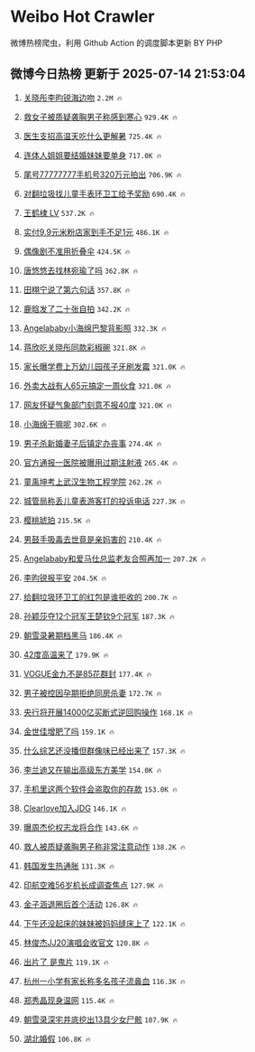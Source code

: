 # Weibo Hot Crawler 



微博热榜爬虫，利用 Github Action 的调度脚本更新 BY PHP 


## 微博今日热榜 更新于 2025-07-14 21:53:04 
1. [关晓彤李昀锐海边吻](https://s.weibo.com/weibo?q=%23%E5%85%B3%E6%99%93%E5%BD%A4%E6%9D%8E%E6%98%80%E9%94%90%E6%B5%B7%E8%BE%B9%E5%90%BB%23&t=31&band_rank=1&Refer=top) `2.2M 🔥` 

1. [救女子被质疑袭胸男子称感到寒心](https://s.weibo.com/weibo?q=%23%E6%95%91%E5%A5%B3%E5%AD%90%E8%A2%AB%E8%B4%A8%E7%96%91%E8%A2%AD%E8%83%B8%E7%94%B7%E5%AD%90%E7%A7%B0%E6%84%9F%E5%88%B0%E5%AF%92%E5%BF%83%23&t=31&band_rank=2&Refer=top) `929.4K 🔥` 

1. [医生支招高温天吃什么更解暑](https://s.weibo.com/weibo?q=%23%E5%8C%BB%E7%94%9F%E6%94%AF%E6%8B%9B%E9%AB%98%E6%B8%A9%E5%A4%A9%E5%90%83%E4%BB%80%E4%B9%88%E6%9B%B4%E8%A7%A3%E6%9A%91%23&t=31&band_rank=3&Refer=top) `725.4K 🔥` 

1. [连体人姐姐要结婚妹妹要单身](https://s.weibo.com/weibo?q=%E8%BF%9E%E4%BD%93%E4%BA%BA%E5%A7%90%E5%A7%90%E8%A6%81%E7%BB%93%E5%A9%9A%E5%A6%B9%E5%A6%B9%E8%A6%81%E5%8D%95%E8%BA%AB&t=31&band_rank=4&Refer=top) `717.0K 🔥` 

1. [尾号77777777手机号320万元拍出](https://s.weibo.com/weibo?q=%23%E5%B0%BE%E5%8F%B777777777%E6%89%8B%E6%9C%BA%E5%8F%B7320%E4%B8%87%E5%85%83%E6%8B%8D%E5%87%BA%23&t=31&band_rank=5&Refer=top) `706.9K 🔥` 

1. [对翻垃圾找儿童手表环卫工给予奖励](https://s.weibo.com/weibo?q=%23%E5%AF%B9%E7%BF%BB%E5%9E%83%E5%9C%BE%E6%89%BE%E5%84%BF%E7%AB%A5%E6%89%8B%E8%A1%A8%E7%8E%AF%E5%8D%AB%E5%B7%A5%E7%BB%99%E4%BA%88%E5%A5%96%E5%8A%B1%23&t=31&band_rank=6&Refer=top) `690.4K 🔥` 

1. [王鹤棣 LV](https://s.weibo.com/weibo?q=%E7%8E%8B%E9%B9%A4%E6%A3%A3%20LV&t=31&band_rank=7&Refer=top) `537.2K 🔥` 

1. [实付9.9元米粉店家到手不足1元](https://s.weibo.com/weibo?q=%23%E5%AE%9E%E4%BB%989.9%E5%85%83%E7%B1%B3%E7%B2%89%E5%BA%97%E5%AE%B6%E5%88%B0%E6%89%8B%E4%B8%8D%E8%B6%B31%E5%85%83%23&t=31&band_rank=8&Refer=top) `486.1K 🔥` 

1. [偶像剧不准用折叠伞](https://s.weibo.com/weibo?q=%E5%81%B6%E5%83%8F%E5%89%A7%E4%B8%8D%E5%87%86%E7%94%A8%E6%8A%98%E5%8F%A0%E4%BC%9E&t=31&band_rank=9&Refer=top) `424.5K 🔥` 

1. [唐悠悠去找林宛瑜了吗](https://s.weibo.com/weibo?q=%E5%94%90%E6%82%A0%E6%82%A0%E5%8E%BB%E6%89%BE%E6%9E%97%E5%AE%9B%E7%91%9C%E4%BA%86%E5%90%97&t=31&band_rank=10&Refer=top) `362.8K 🔥` 

1. [田栩宁说了第六句话](https://s.weibo.com/weibo?q=%23%E7%94%B0%E6%A0%A9%E5%AE%81%E8%AF%B4%E4%BA%86%E7%AC%AC%E5%85%AD%E5%8F%A5%E8%AF%9D%23&t=31&band_rank=11&Refer=top) `357.8K 🔥` 

1. [鹿晗发了二十张自拍](https://s.weibo.com/weibo?q=%23%E9%B9%BF%E6%99%97%E5%8F%91%E4%BA%86%E4%BA%8C%E5%8D%81%E5%BC%A0%E8%87%AA%E6%8B%8D%23&t=31&band_rank=12&Refer=top) `342.2K 🔥` 

1. [Angelababy小海绵巴黎背影照](https://s.weibo.com/weibo?q=%23Angelababy%E5%B0%8F%E6%B5%B7%E7%BB%B5%E5%B7%B4%E9%BB%8E%E8%83%8C%E5%BD%B1%E7%85%A7%23&t=31&band_rank=13&Refer=top) `332.3K 🔥` 

1. [蒋欣吃关晓彤同款彩椒碗](https://s.weibo.com/weibo?q=%23%E8%92%8B%E6%AC%A3%E5%90%83%E5%85%B3%E6%99%93%E5%BD%A4%E5%90%8C%E6%AC%BE%E5%BD%A9%E6%A4%92%E7%A2%97%23&t=31&band_rank=14&Refer=top) `321.8K 🔥` 

1. [家长曝学费上万幼儿园孩子牙刷发霉](https://s.weibo.com/weibo?q=%23%E5%AE%B6%E9%95%BF%E6%9B%9D%E5%AD%A6%E8%B4%B9%E4%B8%8A%E4%B8%87%E5%B9%BC%E5%84%BF%E5%9B%AD%E5%AD%A9%E5%AD%90%E7%89%99%E5%88%B7%E5%8F%91%E9%9C%89%23&t=31&band_rank=15&Refer=top) `321.0K 🔥` 

1. [外卖大战有人65元搞定一周伙食](https://s.weibo.com/weibo?q=%23%E5%A4%96%E5%8D%96%E5%A4%A7%E6%88%98%E6%9C%89%E4%BA%BA65%E5%85%83%E6%90%9E%E5%AE%9A%E4%B8%80%E5%91%A8%E4%BC%99%E9%A3%9F%23&t=31&band_rank=16&Refer=top) `321.0K 🔥` 

1. [网友怀疑气象部门刻意不报40度](https://s.weibo.com/weibo?q=%23%E7%BD%91%E5%8F%8B%E6%80%80%E7%96%91%E6%B0%94%E8%B1%A1%E9%83%A8%E9%97%A8%E5%88%BB%E6%84%8F%E4%B8%8D%E6%8A%A540%E5%BA%A6%23&t=31&band_rank=17&Refer=top) `321.0K 🔥` 

1. [小海绵干嘛呢](https://s.weibo.com/weibo?q=%E5%B0%8F%E6%B5%B7%E7%BB%B5%E5%B9%B2%E5%98%9B%E5%91%A2&t=31&band_rank=18&Refer=top) `302.6K 🔥` 

1. [男子杀新婚妻子后镇定办丧事](https://s.weibo.com/weibo?q=%23%E7%94%B7%E5%AD%90%E6%9D%80%E6%96%B0%E5%A9%9A%E5%A6%BB%E5%AD%90%E5%90%8E%E9%95%87%E5%AE%9A%E5%8A%9E%E4%B8%A7%E4%BA%8B%23&t=31&band_rank=19&Refer=top) `274.4K 🔥` 

1. [官方通报一医院被曝用过期注射液](https://s.weibo.com/weibo?q=%23%E5%AE%98%E6%96%B9%E9%80%9A%E6%8A%A5%E4%B8%80%E5%8C%BB%E9%99%A2%E8%A2%AB%E6%9B%9D%E7%94%A8%E8%BF%87%E6%9C%9F%E6%B3%A8%E5%B0%84%E6%B6%B2%23&t=31&band_rank=20&Refer=top) `265.4K 🔥` 

1. [童禹坤考上武汉生物工程学院](https://s.weibo.com/weibo?q=%23%E7%AB%A5%E7%A6%B9%E5%9D%A4%E8%80%83%E4%B8%8A%E6%AD%A6%E6%B1%89%E7%94%9F%E7%89%A9%E5%B7%A5%E7%A8%8B%E5%AD%A6%E9%99%A2%23&t=31&band_rank=21&Refer=top) `262.2K 🔥` 

1. [城管局称丢儿童表游客打的投诉电话](https://s.weibo.com/weibo?q=%23%E5%9F%8E%E7%AE%A1%E5%B1%80%E7%A7%B0%E4%B8%A2%E5%84%BF%E7%AB%A5%E8%A1%A8%E6%B8%B8%E5%AE%A2%E6%89%93%E7%9A%84%E6%8A%95%E8%AF%89%E7%94%B5%E8%AF%9D%23&t=31&band_rank=22&Refer=top) `227.3K 🔥` 

1. [樱桃琥珀](https://s.weibo.com/weibo?q=%E6%A8%B1%E6%A1%83%E7%90%A5%E7%8F%80&t=31&band_rank=23&Refer=top) `215.5K 🔥` 

1. [男鼓手吸毒去世竟是亲妈害的](https://s.weibo.com/weibo?q=%E7%94%B7%E9%BC%93%E6%89%8B%E5%90%B8%E6%AF%92%E5%8E%BB%E4%B8%96%E7%AB%9F%E6%98%AF%E4%BA%B2%E5%A6%88%E5%AE%B3%E7%9A%84&t=31&band_rank=24&Refer=top) `210.4K 🔥` 

1. [Angelababy和爱马仕总监老友合照再加一](https://s.weibo.com/weibo?q=%23Angelababy%E5%92%8C%E7%88%B1%E9%A9%AC%E4%BB%95%E6%80%BB%E7%9B%91%E8%80%81%E5%8F%8B%E5%90%88%E7%85%A7%E5%86%8D%E5%8A%A0%E4%B8%80%23&t=31&band_rank=25&Refer=top) `207.2K 🔥` 

1. [李昀锐报平安](https://s.weibo.com/weibo?q=%23%E6%9D%8E%E6%98%80%E9%94%90%E6%8A%A5%E5%B9%B3%E5%AE%89%23&t=31&band_rank=26&Refer=top) `204.5K 🔥` 

1. [给翻垃圾环卫工的红包是谁拒收的](https://s.weibo.com/weibo?q=%23%E7%BB%99%E7%BF%BB%E5%9E%83%E5%9C%BE%E7%8E%AF%E5%8D%AB%E5%B7%A5%E7%9A%84%E7%BA%A2%E5%8C%85%E6%98%AF%E8%B0%81%E6%8B%92%E6%94%B6%E7%9A%84%23&t=31&band_rank=27&Refer=top) `200.7K 🔥` 

1. [孙颖莎夺12个冠军王楚钦9个冠军](https://s.weibo.com/weibo?q=%23%E5%AD%99%E9%A2%96%E8%8E%8E%E5%A4%BA12%E4%B8%AA%E5%86%A0%E5%86%9B%E7%8E%8B%E6%A5%9A%E9%92%A69%E4%B8%AA%E5%86%A0%E5%86%9B%23&t=31&band_rank=28&Refer=top) `187.3K 🔥` 

1. [朝雪录暑期档黑马](https://s.weibo.com/weibo?q=%23%E6%9C%9D%E9%9B%AA%E5%BD%95%E6%9A%91%E6%9C%9F%E6%A1%A3%E9%BB%91%E9%A9%AC%23&t=31&band_rank=29&Refer=top) `186.4K 🔥` 

1. [42度高温来了](https://s.weibo.com/weibo?q=42%E5%BA%A6%E9%AB%98%E6%B8%A9%E6%9D%A5%E4%BA%86&t=31&band_rank=30&Refer=top) `179.9K 🔥` 

1. [VOGUE金九不是85花群封](https://s.weibo.com/weibo?q=%23VOGUE%E9%87%91%E4%B9%9D%E4%B8%8D%E6%98%AF85%E8%8A%B1%E7%BE%A4%E5%B0%81%23&t=31&band_rank=31&Refer=top) `177.4K 🔥` 

1. [男子被控因孕期拒绝同房杀妻](https://s.weibo.com/weibo?q=%23%E7%94%B7%E5%AD%90%E8%A2%AB%E6%8E%A7%E5%9B%A0%E5%AD%95%E6%9C%9F%E6%8B%92%E7%BB%9D%E5%90%8C%E6%88%BF%E6%9D%80%E5%A6%BB%23&t=31&band_rank=32&Refer=top) `172.7K 🔥` 

1. [央行将开展14000亿买断式逆回购操作](https://s.weibo.com/weibo?q=%23%E5%A4%AE%E8%A1%8C%E5%B0%86%E5%BC%80%E5%B1%9514000%E4%BA%BF%E4%B9%B0%E6%96%AD%E5%BC%8F%E9%80%86%E5%9B%9E%E8%B4%AD%E6%93%8D%E4%BD%9C%23&t=31&band_rank=33&Refer=top) `168.1K 🔥` 

1. [金世佳增肥了吗](https://s.weibo.com/weibo?q=%E9%87%91%E4%B8%96%E4%BD%B3%E5%A2%9E%E8%82%A5%E4%BA%86%E5%90%97&t=31&band_rank=34&Refer=top) `159.1K 🔥` 

1. [什么综艺还没播但群像味已经出来了](https://s.weibo.com/weibo?q=%E4%BB%80%E4%B9%88%E7%BB%BC%E8%89%BA%E8%BF%98%E6%B2%A1%E6%92%AD%E4%BD%86%E7%BE%A4%E5%83%8F%E5%91%B3%E5%B7%B2%E7%BB%8F%E5%87%BA%E6%9D%A5%E4%BA%86&t=31&band_rank=35&Refer=top) `157.3K 🔥` 

1. [李兰迪又在输出高级东方美学](https://s.weibo.com/weibo?q=%E6%9D%8E%E5%85%B0%E8%BF%AA%E5%8F%88%E5%9C%A8%E8%BE%93%E5%87%BA%E9%AB%98%E7%BA%A7%E4%B8%9C%E6%96%B9%E7%BE%8E%E5%AD%A6&t=31&band_rank=36&Refer=top) `154.0K 🔥` 

1. [手机里这两个软件会盗取你的存款](https://s.weibo.com/weibo?q=%23%E6%89%8B%E6%9C%BA%E9%87%8C%E8%BF%99%E4%B8%A4%E4%B8%AA%E8%BD%AF%E4%BB%B6%E4%BC%9A%E7%9B%97%E5%8F%96%E4%BD%A0%E7%9A%84%E5%AD%98%E6%AC%BE%23&t=31&band_rank=37&Refer=top) `153.0K 🔥` 

1. [Clearlove加入JDG](https://s.weibo.com/weibo?q=%23Clearlove%E5%8A%A0%E5%85%A5JDG%23&t=31&band_rank=38&Refer=top) `146.1K 🔥` 

1. [曝周杰伦权志龙将合作](https://s.weibo.com/weibo?q=%23%E6%9B%9D%E5%91%A8%E6%9D%B0%E4%BC%A6%E6%9D%83%E5%BF%97%E9%BE%99%E5%B0%86%E5%90%88%E4%BD%9C%23&t=31&band_rank=39&Refer=top) `143.6K 🔥` 

1. [救人被质疑袭胸男子称非常注意动作](https://s.weibo.com/weibo?q=%23%E6%95%91%E4%BA%BA%E8%A2%AB%E8%B4%A8%E7%96%91%E8%A2%AD%E8%83%B8%E7%94%B7%E5%AD%90%E7%A7%B0%E9%9D%9E%E5%B8%B8%E6%B3%A8%E6%84%8F%E5%8A%A8%E4%BD%9C%23&t=31&band_rank=40&Refer=top) `138.2K 🔥` 

1. [韩国发生热通胀](https://s.weibo.com/weibo?q=%23%E9%9F%A9%E5%9B%BD%E5%8F%91%E7%94%9F%E7%83%AD%E9%80%9A%E8%83%80%23&t=31&band_rank=41&Refer=top) `131.3K 🔥` 

1. [印航空难56岁机长成调查焦点](https://s.weibo.com/weibo?q=%23%E5%8D%B0%E8%88%AA%E7%A9%BA%E9%9A%BE56%E5%B2%81%E6%9C%BA%E9%95%BF%E6%88%90%E8%B0%83%E6%9F%A5%E7%84%A6%E7%82%B9%23&t=31&band_rank=42&Refer=top) `127.9K 🔥` 

1. [金子涵退圈后首个活动](https://s.weibo.com/weibo?q=%23%E9%87%91%E5%AD%90%E6%B6%B5%E9%80%80%E5%9C%88%E5%90%8E%E9%A6%96%E4%B8%AA%E6%B4%BB%E5%8A%A8%23&t=31&band_rank=43&Refer=top) `126.8K 🔥` 

1. [下午还没起床的妹妹被妈妈缝床上了](https://s.weibo.com/weibo?q=%E4%B8%8B%E5%8D%88%E8%BF%98%E6%B2%A1%E8%B5%B7%E5%BA%8A%E7%9A%84%E5%A6%B9%E5%A6%B9%E8%A2%AB%E5%A6%88%E5%A6%88%E7%BC%9D%E5%BA%8A%E4%B8%8A%E4%BA%86&t=31&band_rank=44&Refer=top) `122.1K 🔥` 

1. [林俊杰JJ20演唱会收官文](https://s.weibo.com/weibo?q=%23%E6%9E%97%E4%BF%8A%E6%9D%B0JJ20%E6%BC%94%E5%94%B1%E4%BC%9A%E6%94%B6%E5%AE%98%E6%96%87%23&t=31&band_rank=45&Refer=top) `120.8K 🔥` 

1. [出片了 是鬼片](https://s.weibo.com/weibo?q=%E5%87%BA%E7%89%87%E4%BA%86%20%E6%98%AF%E9%AC%BC%E7%89%87&t=31&band_rank=46&Refer=top) `119.1K 🔥` 

1. [杭州一小学有家长称多名孩子流鼻血](https://s.weibo.com/weibo?q=%23%E6%9D%AD%E5%B7%9E%E4%B8%80%E5%B0%8F%E5%AD%A6%E6%9C%89%E5%AE%B6%E9%95%BF%E7%A7%B0%E5%A4%9A%E5%90%8D%E5%AD%A9%E5%AD%90%E6%B5%81%E9%BC%BB%E8%A1%80%23&t=31&band_rank=47&Refer=top) `116.3K 🔥` 

1. [郑秀晶现身温网](https://s.weibo.com/weibo?q=%E9%83%91%E7%A7%80%E6%99%B6%E7%8E%B0%E8%BA%AB%E6%B8%A9%E7%BD%91&t=31&band_rank=48&Refer=top) `115.4K 🔥` 

1. [朝雪录深宅井底挖出13具少女尸骸](https://s.weibo.com/weibo?q=%E6%9C%9D%E9%9B%AA%E5%BD%95%E6%B7%B1%E5%AE%85%E4%BA%95%E5%BA%95%E6%8C%96%E5%87%BA13%E5%85%B7%E5%B0%91%E5%A5%B3%E5%B0%B8%E9%AA%B8&t=31&band_rank=49&Refer=top) `107.9K 🔥` 

1. [湖北婚假](https://s.weibo.com/weibo?q=%E6%B9%96%E5%8C%97%E5%A9%9A%E5%81%87&t=31&band_rank=50&Refer=top) `106.8K 🔥` 

